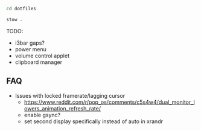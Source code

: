 ```bash
cd dotfiles
```

```bash
stow .
```


TODO:
- i3bar gaps?
- power menu
- volume control applet
- clipboard manager

## FAQ
- Issues with locked framerate/lagging cursor
  - https://www.reddit.com/r/pop_os/comments/c5s4w4/dual_monitor_lowers_animation_refresh_rate/
  - enable gsync?
  - set second display specifically instead of auto in xrandr

